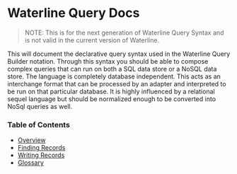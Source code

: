 # Waterline Query Docs

> NOTE: This is for the next generation of Waterline Query Syntax and is not valid in the current version of Waterline.

This will document the declarative query syntax used in the Waterline Query Builder
notation. Through this syntax you should be able to compose complex queries that
can run on both a SQL data store or a NoSQL data store. The language is completely
database independent. This acts as an interchange format that can be processed
by an adapter and interpreted to be run on that particular database. It is highly
influenced by a relational sequel language but should be normalized enough to
be converted into NoSql queries as well.


### Table of Contents

* [Overview](docs/overview.md)
* [Finding Records](docs/read-operations.md)
* [Writing Records](docs/write-operations.md)
* [Glossary](docs/glossary.md)
